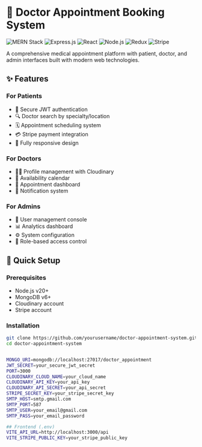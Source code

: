 # 🏥 Doctor Appointment Booking System

![MERN Stack](https://img.shields.io/badge/MongoDB-4EA94B?logo=mongodb&logoColor=white)
![Express.js](https://img.shields.io/badge/Express.js-000000?logo=express&logoColor=white)
![React](https://img.shields.io/badge/React-20232A?logo=react&logoColor=61DAFB)
![Node.js](https://img.shields.io/badge/Node.js-339933?logo=nodedotjs&logoColor=white)
![Redux](https://img.shields.io/badge/Redux-764ABC?logo=redux&logoColor=white)
![Stripe](https://img.shields.io/badge/Stripe-008CDD?logo=stripe&logoColor=white)

A comprehensive medical appointment platform with patient, doctor, and admin interfaces built with modern web technologies.

## ✨ Features

### For Patients
- 🔐 Secure JWT authentication
- 🔍 Doctor search by specialty/location
- 🗓️ Appointment scheduling system
- 💳 Stripe payment integration
- 📱 Fully responsive design

### For Doctors
- 👨‍⚕️ Profile management with Cloudinary
- 📅 Availability calendar
- 💼 Appointment dashboard
- 🔔 Notification system

### For Admins
- 👥 User management console
- 📊 Analytics dashboard
- ⚙️ System configuration
- 🔐 Role-based access control

## 🚀 Quick Setup

### Prerequisites
- Node.js v20+
- MongoDB v6+
- Cloudinary account
- Stripe account

### Installation
```bash
git clone https://github.com/yourusername/doctor-appointment-system.git
cd doctor-appointment-system


MONGO_URI=mongodb://localhost:27017/doctor_appointment
JWT_SECRET=your_secure_jwt_secret
PORT=3000
CLOUDINARY_CLOUD_NAME=your_cloud_name
CLOUDINARY_API_KEY=your_api_key
CLOUDINARY_API_SECRET=your_api_secret
STRIPE_SECRET_KEY=your_stripe_secret_key
SMTP_HOST=smtp.gmail.com
SMTP_PORT=587
SMTP_USER=your_email@gmail.com
SMTP_PASS=your_email_password

## Frontend (.env)
VITE_API_URL=http://localhost:3000/api
VITE_STRIPE_PUBLIC_KEY=your_stripe_public_key

